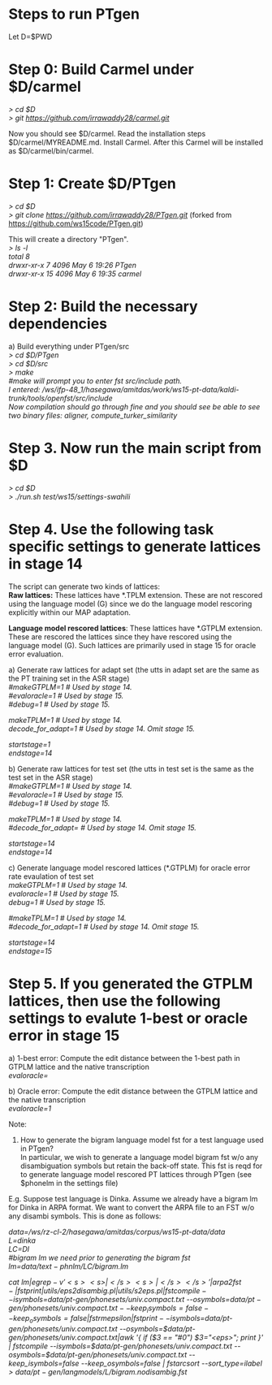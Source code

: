 Steps to run PTgen
===================
Let D=$PWD
# Step 0: Build Carmel under $D/carmel
*> cd $D*  
*> git https://github.com/irrawaddy28/carmel.git*  

Now you should see $D/carmel. Read the installation steps $D/carmel/MYREADME.md.
Install Carmel. After this Carmel will be installed as $D/carmel/bin/carmel.

# Step 1: Create $D/PTgen
*> cd $D*  
*> git clone https://github.com/irrawaddy28/PTgen.git* (forked from https://github.com/ws15code/PTgen.git)  

This will create a directory "PTgen".   
*> ls -l*  
*total 8*  
*drwxr-xr-x  7  4096 May  6 19:26 PTgen*    
*drwxr-xr-x 15  4096 May  6 19:35 carmel*    


# Step 2: Build the necessary dependencies  
a) Build everything under PTgen/src  
*> cd $D/PTgen*  
*> cd $D/src*  
*> make*  
*#make will prompt you to enter fst src/include path.   
I entered: /ws/ifp-48_1/hasegawa/amitdas/work/ws15-pt-data/kaldi-trunk/tools/openfst/src/include  
Now compilation should go through fine and you should see be able to see two binary files: aligner, compute_turker_similarity*    
# Step 3. Now run the main script from $D
*> cd $D*  
*> ./run.sh test/ws15/settings-swahili*  

# Step 4. Use the following task specific settings to generate lattices in stage 14  
The script can generate two kinds of lattices:  
**Raw lattices:** These lattices have *.TPLM extension. These are not rescored using the language model (G) since we do the language model rescoring explicitly within our MAP adaptation.  

**Language model rescored lattices**: These lattices have *.GTPLM extension. These are rescored the lattices since they have rescored using the language model (G). Such lattices are primarily used in stage 15 for oracle error evaluation.  

a) Generate raw lattices for adapt set (the utts in adapt set are the same as the PT training set in the ASR stage)  
*#makeGTPLM=1		# Used by stage 14.*  
*#evaloracle=1		# Used by stage 15.*    
*#debug=1	        # Used by stage 15.*  

*makeTPLM=1		    # Used by stage 14.*  
*decode_for_adapt=1	# Used by stage 14.  Omit stage 15.*  

*startstage=1*   
*endstage=14*  

b) Generate raw lattices for test set (the utts in test set is the same as the test set in the ASR stage)  
*#makeGTPLM=1		# Used by stage 14.*  
*#evaloracle=1		# Used by stage 15.*  
*#debug=1	        # Used by stage 15.*  

*makeTPLM=1		    # Used by stage 14.*  
*#decode_for_adapt=	# Used by stage 14.  Omit stage 15.*  

*startstage=14*  
*endstage=14*  

c) Generate language model rescored lattices (*.GTPLM) for oracle error rate evaulation of test set  
*makeGTPLM=1		    # Used by stage 14.*  
*evaloracle=1	    # Used by stage 15.*  
*debug=1			    # Used by stage 15.*  

*#makeTPLM=1		    # Used by stage 14.*  
*#decode_for_adapt=1	# Used by stage 14.  Omit stage 15.*  

*startstage=14*  
*endstage=15*  

# Step 5. If you generated the GTPLM lattices, then use the following settings to evalute 1-best or oracle error in stage 15  
a) 1-best error: Compute the edit distance between the 1-best path in GTPLM lattice and the native transcription    
*evaloracle=*  

b) Oracle error: Compute the edit distance between the GTPLM lattice and the native transcription  
*evaloracle=1*    

Note:  
1. How to generate the bigram language model fst for a test language used in PTgen?  
In particular, we wish to generate a language model bigram fst w/o any disambiguation symbols but retain the back-off state. This fst is reqd for to generate language model rescored PT lattices through PTgen (see $phonelm in the settings file)  

E.g. Suppose test language is Dinka. Assume we already have a bigram lm for Dinka in ARPA format. We want to convert the
ARPA file to an FST w/o any disambi symbols. This is done as follows:  

*data=/ws/rz-cl-2/hasegawa/amitdas/corpus/ws15-pt-data/data*  
*L=dinka*  
*LC=DI*  
*#bigram lm we need prior to generating the bigram fst*  
*lm=$data/text-phnlm/$LC/bigram.lm*  

*cat $lm | egrep -v '<s> <s>|</s> <s>|</s> </s>' |  arpa2fst - | fstprint | utils/eps2disambig.pl |utils/s2eps.pl |
fstcompile --isymbols=$data/pt-gen/phonesets/univ.compact.txt --osymbols=$data/pt-gen/phonesets/univ.compact.txt  --keep_isymbols=false --keep_osymbols=false |fstrmepsilon|fstprint --isymbols=$data/pt-gen/phonesets/univ.compact.txt --osymbols=$data/pt-gen/phonesets/univ.compact.txt|awk '{ if ($3 == "#0") $3="<eps>"; print }' |  fstcompile --isymbols=$data/pt-gen/phonesets/univ.compact.txt --osymbols=$data/pt-gen/phonesets/univ.compact.txt  --keep_isymbols=false --keep_osymbols=false | fstarcsort --sort_type=ilabel > $data/pt-gen/langmodels/$L/bigram.nodisambig.fst*  


